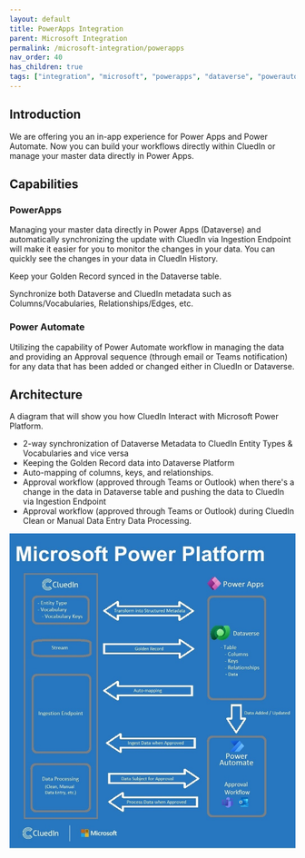 ```yaml
---
layout: default
title: PowerApps Integration
parent: Microsoft Integration
permalink: /microsoft-integration/powerapps
nav_order: 40
has_children: true
tags: ["integration", "microsoft", "powerapps", "dataverse", "powerautomate"]
---
```


## Introduction
We are offering you an in-app experience for Power Apps and Power Automate. Now you can build your workflows directly within CluedIn or manage your master data directly in Power Apps.

## Capabilities
### PowerApps
Managing your master data directly in Power Apps (Dataverse) and automatically synchronizing the update with CluedIn via Ingestion Endpoint will make it easier for you to monitor the changes in your data. You can quickly see the changes in your data in CluedIn History.

Keep your Golden Record synced in the Dataverse table.

Synchronize both Dataverse and CluedIn metadata such as Columns/Vocabularies, Relationships/Edges, etc.

### Power Automate
Utilizing the capability of Power Automate workflow in managing the data and providing an Approval sequence (through email or Teams notification) for any data that has been added or changed either in CluedIn or Dataverse.

## Architecture
A diagram that will show you how CluedIn Interact with Microsoft Power Platform.
- 2-way synchronization of Dataverse Metadata to CluedIn Entity Types & Vocabularies and vice versa
- Keeping the Golden Record data into Dataverse Platform
- Auto-mapping of columns, keys, and relationships.
- Approval workflow (approved through Teams or Outlook) when there's a change in the data in Dataverse table and pushing the data to CluedIn via Ingestion Endpoint
- Approval workflow (approved through Teams or Outlook) during CluedIn Clean or Manual Data Entry Data Processing.

![Microsoft-CluedIn](./powerapps/images/microsoft-cluedin.jpg)